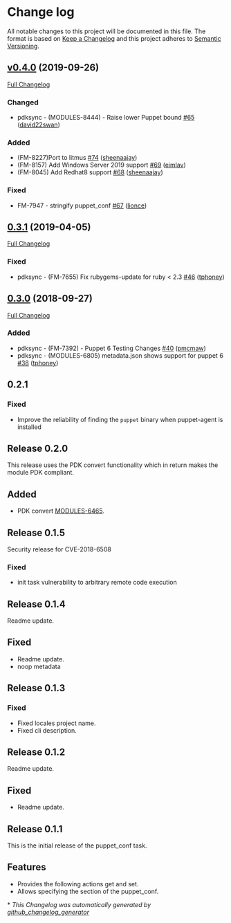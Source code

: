 # Change log

All notable changes to this project will be documented in this file. The format is based on [Keep a Changelog](http://keepachangelog.com/en/1.0.0/) and this project adheres to [Semantic Versioning](http://semver.org).

## [v0.4.0](https://github.com/puppetlabs/puppetlabs-puppet_conf/tree/v0.4.0) (2019-09-26)

[Full Changelog](https://github.com/puppetlabs/puppetlabs-puppet_conf/compare/0.3.1...v0.4.0)

### Changed

- pdksync - \(MODULES-8444\) - Raise lower Puppet bound [\#65](https://github.com/puppetlabs/puppetlabs-puppet_conf/pull/65) ([david22swan](https://github.com/david22swan))

### Added

- \(FM-8227\)Port to litmus [\#74](https://github.com/puppetlabs/puppetlabs-puppet_conf/pull/74) ([sheenaajay](https://github.com/sheenaajay))
- \(FM-8157\) Add Windows Server 2019 support [\#69](https://github.com/puppetlabs/puppetlabs-puppet_conf/pull/69) ([eimlav](https://github.com/eimlav))
- \(FM-8045\) Add Redhat8 support [\#68](https://github.com/puppetlabs/puppetlabs-puppet_conf/pull/68) ([sheenaajay](https://github.com/sheenaajay))

### Fixed

- FM-7947 - stringify puppet\_conf [\#67](https://github.com/puppetlabs/puppetlabs-puppet_conf/pull/67) ([lionce](https://github.com/lionce))

## [0.3.1](https://github.com/puppetlabs/puppetlabs-puppet_conf/tree/0.3.1) (2019-04-05)

[Full Changelog](https://github.com/puppetlabs/puppetlabs-puppet_conf/compare/0.3.0...0.3.1)

### Fixed

- pdksync - \(FM-7655\) Fix rubygems-update for ruby \< 2.3 [\#46](https://github.com/puppetlabs/puppetlabs-puppet_conf/pull/46) ([tphoney](https://github.com/tphoney))

## [0.3.0](https://github.com/puppetlabs/puppetlabs-puppet_conf/tree/0.3.0) (2018-09-27)

[Full Changelog](https://github.com/puppetlabs/puppetlabs-puppet_conf/compare/0.2.1...0.3.0)

### Added

- pdksync - \(FM-7392\) - Puppet 6 Testing Changes [\#40](https://github.com/puppetlabs/puppetlabs-puppet_conf/pull/40) ([pmcmaw](https://github.com/pmcmaw))
- pdksync - \(MODULES-6805\) metadata.json shows support for puppet 6 [\#38](https://github.com/puppetlabs/puppetlabs-puppet_conf/pull/38) ([tphoney](https://github.com/tphoney))

## 0.2.1

### Fixed

- Improve the reliability of finding the `puppet` binary when puppet-agent is installed

## Release 0.2.0
This release uses the PDK convert functionality which in return makes the module PDK compliant.

## Added
- PDK convert [MODULES-6465](https://tickets.puppet.com/browse/MODULES-6465).

## Release 0.1.5
Security release for CVE-2018-6508

### Fixed
- init task vulnerability to arbitrary remote code execution

## Release 0.1.4
Readme update.

## Fixed
- Readme update.
- noop metadata

## Release 0.1.3

### Fixed
- Fixed locales project name.
- Fixed cli description.

## Release 0.1.2
Readme update.

## Fixed
- Readme update.

## Release 0.1.1
This is the initial release of the puppet_conf task.

## Features
- Provides the following actions get and set.
- Allows specifying the section of the puppet_conf.


\* *This Changelog was automatically generated by [github_changelog_generator](https://github.com/skywinder/Github-Changelog-Generator)*
